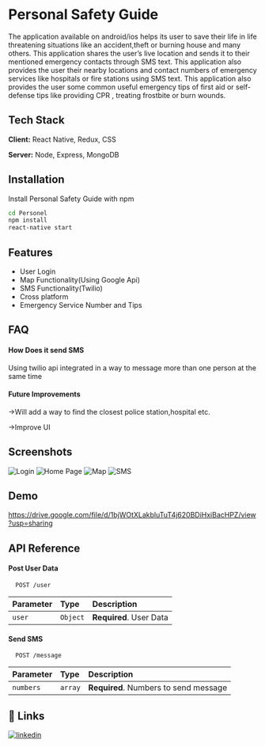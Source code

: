 
# Personal Safety Guide 

The application available on android/ios helps its user to save their life in life threatening situations like an accident,theft or burning house and many others. This application shares the user’s live location and sends it to their mentioned emergency contacts through SMS text. This application also provides the user their nearby locations and contact numbers of emergency services like hospitals or fire stations using SMS text. This application also provides the user some common useful emergency tips of first aid or self-defense tips like providing CPR , treating frostbite or burn wounds.



## Tech Stack

**Client:** React Native, Redux, CSS

**Server:** Node, Express, MongoDB


## Installation

Install Personal Safety Guide with npm

```bash
cd Personel
npm install
react-native start
```
    
## Features

- User Login
- Map Functionality(Using Google Api)
- SMS Functionality(Twilio)
- Cross platform
- Emergency Service Number and Tips


## FAQ

#### How Does it send SMS

Using twilio api integrated in a way to message more than one person at the same time 

#### Future Improvements

->Will add a way to find the closest police station,hospital etc.

->Improve UI


## Screenshots

![Login]([https://drive.google.com/file/d/1QLQK_8HrRJnc1yevq_OG1U5MrCM1575O/view](https://drive.google.com/open?id=1nRQic0tw_ikmptwH-utRkzWotRHDhWTC&usp=drive_copy))
![Home Page](https://drive.google.com/file/d/1nRQic0tw_ikmptwH-utRkzWotRHDhWTC/view?usp=sharing)
![Map](https://drive.google.com/file/d/1Co4vV0Jv3oqYXBYJxtxJ7XNtgk4VkdgX/view?usp=sharing)
![SMS]((https://drive.google.com/file/d/1Co4vV0Jv3oqYXBYJxtxJ7XNtgk4VkdgX/view?usp=sharing))


## Demo

https://drive.google.com/file/d/1bjWOtXLakbluTuT4j620BDiHxiBacHPZ/view?usp=sharing


## API Reference

#### Post User Data

```http
  POST /user
```

| Parameter | Type     | Description                |
| :-------- | :------- | :------------------------- |
| `user` | `Object` | **Required**. User Data |

#### Send SMS 

```http
  POST /message
```

| Parameter | Type     | Description                       |
| :-------- | :------- | :-------------------------------- |
| `numbers`      | `array` | **Required**. Numbers to send message |




## 🔗 Links

[![linkedin](https://img.shields.io/badge/linkedin-0A66C2?style=for-the-badge&logo=linkedin&logoColor=white)](https://www.linkedin.com/)

